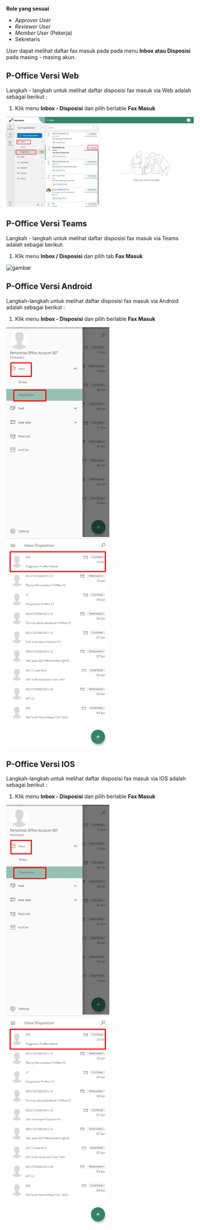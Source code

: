 **Role yang sesuai**

- *Approver User*
- *Reviewer User*
- *Member User* (Pekerja)
- Sekretaris

*User* dapat melihat daftar fax masuk pada pada menu **Inbox atau Disposisi** pada masing - masing akun. 

## **P-Office Versi Web**

Langkah - langkah untuk melihat daftar disposisi fax masuk via Web adalah sebagai berikut :

1. Klik menu **Inbox - Disposisi** dan pilih berlable **Fax Masuk**

![gambar](FaxMasuk/FM_WEB/02DaftarDisposisi01.png) 

## **P-Office Versi Teams**

Langkah - langkah untuk melihat daftar disposisi fax masuk via Teams adalah sebagai berikut:

1. Klik menu **Inbox / Disposisi** dan pilih tab **Fax Masuk**

![gambar](FaxMasuk/FM_Teams/FM23.png)


## **P-Office Versi Android**

Langkah-langkah untuk melihat daftar disposisi fax masuk via Android adalah sebagai berikut :

1. Klik menu **Inbox - Disposisi** dan pilih berlable **Fax Masuk**

![gambar](FaxMasuk/FM_Android/DaftarDisposisi/02A01.png) ![gambar](FaxMasuk/FM_Android/DaftarDisposisi/02A02.png) 

## **P-Office Versi IOS**

Langkah-langkah untuk melihat daftar disposisi fax masuk via IOS adalah sebagai berikut :

1. Klik menu **Inbox - Disposisi** dan pilih berlable **Fax Masuk**
   
![gambar](FaxMasuk/FM_Android/DaftarDisposisi/02A01.png) ![gambar](FaxMasuk/FM_Android/DaftarDisposisi/02A02.png)